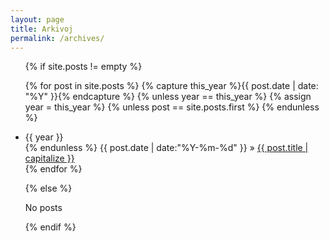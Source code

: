 ```yaml
---
layout: page
title: Arkivoj 
permalink: /archives/
---
```

<i class="fa fa-calendar fa-3x"></i>
<ul class="tags-box">

{% if site.posts != empty %}

{% for post in site.posts %}
{% capture this_year %}{{ post.date | date: "%Y" }}{% endcapture %}
{% unless year == this_year %}
{% assign year = this_year %}
{% unless post == site.posts.first %}
{% endunless %}
<li id="{{ year }}">{{ year }}</li>
{% endunless %}
<time datetime="{{ post.date | date:"%Y-%m-%d" }}">
{{ post.date | date:"%Y-%m-%d" }}
</time>
&raquo; <a href="{{ site.baseurl }}{{ post.url }}">{{ post.title | capitalize }}</a><br />
{% endfor %}

{% else %}

<span>No posts</span>

{% endif %}

</ul>
